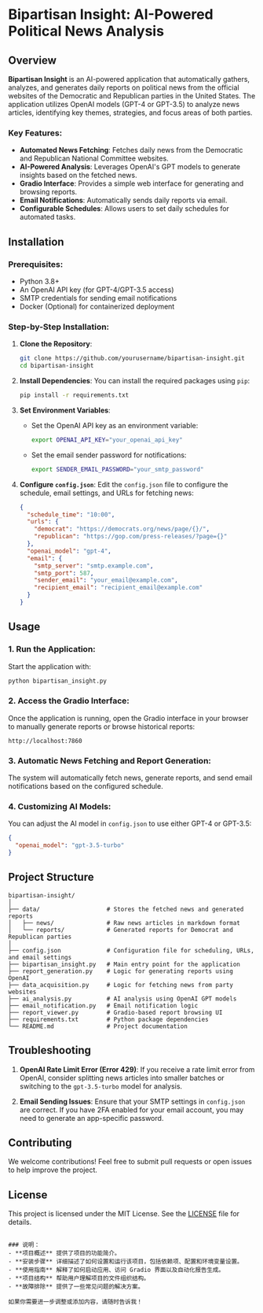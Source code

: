 # Bipartisan Insight: AI-Powered Political News Analysis

## Overview
**Bipartisan Insight** is an AI-powered application that automatically gathers, analyzes, and generates daily reports on political news from the official websites of the Democratic and Republican parties in the United States. The application utilizes OpenAI models (GPT-4 or GPT-3.5) to analyze news articles, identifying key themes, strategies, and focus areas of both parties.

### Key Features:
- **Automated News Fetching**: Fetches daily news from the Democratic and Republican National Committee websites.
- **AI-Powered Analysis**: Leverages OpenAI's GPT models to generate insights based on the fetched news.
- **Gradio Interface**: Provides a simple web interface for generating and browsing reports.
- **Email Notifications**: Automatically sends daily reports via email.
- **Configurable Schedules**: Allows users to set daily schedules for automated tasks.

## Installation

### Prerequisites:
- Python 3.8+
- An OpenAI API key (for GPT-4/GPT-3.5 access)
- SMTP credentials for sending email notifications
- Docker (Optional) for containerized deployment

### Step-by-Step Installation:

1. **Clone the Repository**:
   ```bash
   git clone https://github.com/yourusername/bipartisan-insight.git
   cd bipartisan-insight
   ```

2. **Install Dependencies**:
   You can install the required packages using `pip`:
   ```bash
   pip install -r requirements.txt
   ```

3. **Set Environment Variables**:
   - Set the OpenAI API key as an environment variable:
     ```bash
     export OPENAI_API_KEY="your_openai_api_key"
     ```
   - Set the email sender password for notifications:
     ```bash
     export SENDER_EMAIL_PASSWORD="your_smtp_password"
     ```

4. **Configure `config.json`**:
   Edit the `config.json` file to configure the schedule, email settings, and URLs for fetching news:
   ```json
   {
     "schedule_time": "10:00",
     "urls": {
       "democrat": "https://democrats.org/news/page/{}/",
       "republican": "https://gop.com/press-releases/?page={}"
     },
     "openai_model": "gpt-4",
     "email": {
       "smtp_server": "smtp.example.com",
       "smtp_port": 587,
       "sender_email": "your_email@example.com",
       "recipient_email": "recipient_email@example.com"
     }
   }
   ```

## Usage

### 1. Run the Application:
Start the application with:
```bash
python bipartisan_insight.py
```

### 2. Access the Gradio Interface:
Once the application is running, open the Gradio interface in your browser to manually generate reports or browse historical reports:
```
http://localhost:7860
```

### 3. Automatic News Fetching and Report Generation:
The system will automatically fetch news, generate reports, and send email notifications based on the configured schedule.

### 4. Customizing AI Models:
You can adjust the AI model in `config.json` to use either GPT-4 or GPT-3.5:
```json
{
  "openai_model": "gpt-3.5-turbo"
}
```

## Project Structure

```
bipartisan-insight/
│
├── data/                   # Stores the fetched news and generated reports
│   ├── news/               # Raw news articles in markdown format
│   └── reports/            # Generated reports for Democrat and Republican parties
│
├── config.json             # Configuration file for scheduling, URLs, and email settings
├── bipartisan_insight.py   # Main entry point for the application
├── report_generation.py    # Logic for generating reports using OpenAI
├── data_acquisition.py     # Logic for fetching news from party websites
├── ai_analysis.py          # AI analysis using OpenAI GPT models
├── email_notification.py   # Email notification logic
├── report_viewer.py        # Gradio-based report browsing UI
├── requirements.txt        # Python package dependencies
└── README.md               # Project documentation
```

## Troubleshooting

1. **OpenAI Rate Limit Error (Error 429)**:
   If you receive a rate limit error from OpenAI, consider splitting news articles into smaller batches or switching to the `gpt-3.5-turbo` model for analysis.

2. **Email Sending Issues**:
   Ensure that your SMTP settings in `config.json` are correct. If you have 2FA enabled for your email account, you may need to generate an app-specific password.

## Contributing

We welcome contributions! Feel free to submit pull requests or open issues to help improve the project.

## License

This project is licensed under the MIT License. See the [LICENSE](LICENSE) file for details.
```

### 说明：
- **项目概述** 提供了项目的功能简介。
- **安装步骤** 详细描述了如何设置和运行该项目，包括依赖项、配置和环境变量设置。
- **使用指南** 解释了如何启动应用、访问 Gradio 界面以及自动化报告生成。
- **项目结构** 帮助用户理解项目的文件组织结构。
- **故障排除** 提供了一些常见问题的解决方案。

如果你需要进一步调整或添加内容，请随时告诉我！